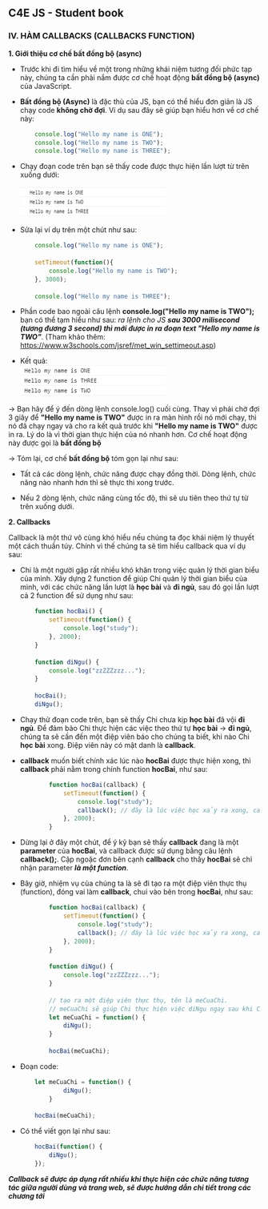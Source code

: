 ## C4E JS - Student book

### IV. HÀM CALLBACKS (CALLBACKS FUNCTION)
**1. Giới thiệu cơ chế bất đồng bộ (async)**
-   Trước khi đi tìm hiểu về một trong những khái niệm tương đối phức tạp này, chúng ta cần phải nắm được cơ chế hoạt động **bất đồng bộ (async)** của JavaScript.

-   **Bất đồng bộ (Async)** là đặc thù của JS, bạn có thể hiểu đơn giản là JS chạy code **không chờ đợi**. Ví dụ sau đây sẽ giúp bạn hiểu hơn về cơ chế này:

    ``` javascript
        console.log("Hello my name is ONE");
        console.log("Hello my name is TWO");
        console.log("Hello my name is THREE");
    ```

-   Chạy đoạn code trên bạn sẽ thấy code được thực hiện lần lượt từ trên xuống dưới:  

    ![Function-Callback-1](../images/function/function-callback-1.png)

-   Sửa lại ví dụ trên một chút như sau:  
    ``` javascript
        console.log("Hello my name is ONE");

        setTimeout(function(){
            console.log("Hello my name is TWO");
        }, 3000);
        
        console.log("Hello my name is THREE");
    ```

-   Phần code bao ngoài câu lệnh **console.log("Hello my name is TWO");** bạn có thể tạm hiểu như sau: *ra lệnh cho JS **sau 3000 milisecond (tương đương 3 second) thì mới được in ra đoạn text "Hello my name is TWO"***. (Tham khảo thêm: https://www.w3schools.com/jsref/met_win_settimeout.asp)

-   Kết quả:  
![Function-Callback-1](../images/function/function-callback-2.png)

&rarr; Bạn hãy để ý đến dòng lệnh console.log() cuối cùng. Thay vì phải chờ đợi 3 giây để **"Hello my name is TWO"** được in ra màn hình rồi nó mới chạy, thì nó đã chạy ngay và cho ra kết quả trước khi **"Hello my name is TWO"** được in ra. Lý do là vì thời gian thực hiện của nó nhanh hơn. Cơ chế hoạt động này được gọi là **bất đồng bộ**

&rarr; Tóm lại, cơ chế **bất đồng bộ** tóm gọn lại như sau:
-   Tất cả các dòng lệnh, chức năng được chạy đồng thời. Dòng lệnh, chức năng nào nhanh hơn thì sẽ thực thi xong trước.

-   Nếu 2 dòng lệnh, chức năng cùng tốc độ, thì sẽ ưu tiên theo thứ tự từ trên xuống dưới.

**2. Callbacks**

Callback là một thứ vô cùng khó hiểu nếu chúng ta đọc khái niệm lý thuyết một cách thuần túy. Chính vì thế chúng ta sẽ tìm hiểu callback qua ví dụ sau:

-   Chi là một người gặp rất nhiều khó khăn trong việc quản lý thời gian biểu của mình. Xây dựng 2 function để giúp Chi quản lý thời gian biểu của mình, với các chức năng lần lượt là **học bài** và **đi ngủ**, sau đó gọi lần lượt cả 2 function để sử dụng như sau:

    ``` javascript
        function hocBai() {
            setTimeout(function() {
                console.log("study");
            }, 2000);
        }

        function diNgu() {
            console.log("zzZZZzzz...");
        }

        hocBai();
        diNgu();
    ```

-   Chạy thử đoạn code trên, bạn sẽ thấy Chi chưa kịp **học bài** đã vội **đi ngủ**. Để đảm bảo Chi thực hiện các việc theo thứ tự **học bài** &rarr; **đi ngủ**, chúng ta sẽ cần đến một điệp viên báo cho chúng ta biết, khi nào Chi **học bài** xong. Điệp viên này có mật danh là **callback**.

-   **callback** muốn biết chính xác lúc nào **hocBai** được thực hiện xong, thì **callback** phải nằm trong chính function **hocBai**, như sau:  

    ``` javascript
            function hocBai(callback) {
                setTimeout(function() {
                    console.log("study");
                    callback(); // đây là lúc việc học xảy ra xong, callback nằm đây để báo cáo lại cho chúng ta!
                }, 2000);
            }
    ```

-   Dừng lại ở đây một chút, để ý kỹ bạn sẽ thấy **callback** đang là một **parameter** của **hocBai**, và callback được sử dụng bằng câu lệnh **callback();**. Cặp ngoặc đơn bên cạnh **callback** cho thấy **hocBai** sẽ chỉ nhận parameter ***là một function***.

-   Bây giờ, nhiệm vụ của chúng ta là sẽ đi tạo ra một điệp viên thực thụ (function), đóng vai làm **callback**, chui vào bên trong **hocBai**, như sau:

    ``` javascript
            function hocBai(callback) {
                setTimeout(function() {
                    console.log("study");
                    callback(); // đây là lúc việc học xảy ra xong, callback nằm đây để báo cáo lại cho chúng ta!
                }, 2000);
            }

            function diNgu() {
                console.log("zzZZZzzz...");
            }

            // tạo ra một điệp viên thực thụ, tên là meCuaChi.
            // meCuaChi sẽ giúp Chi thực hiện việc diNgu ngay sau khi Chi học bài xong ( console.log("study") ).
            let meCuaChi = function() {
                diNgu();
            }

            hocBai(meCuaChi);
    ```
-   Đoạn code: 
    ``` javascript
        let meCuaChi = function() {
                diNgu();
            }

        hocBai(meCuaChi);
    ```
-   Có thể viết gọn lại như sau:
    ``` javascript
        hocBai(function() {
            diNgu();
        });
    ```

***Callback sẽ được áp dụng rất nhiều khi thực hiện các chức năng tương tác giữa người dùng và trang web, sẽ được hướng dẫn chi tiết trong các chương tới***
